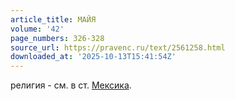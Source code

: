 ```yaml
---
article_title: МАЙЯ
volume: '42'
page_numbers: 326-328
source_url: https://pravenc.ru/text/2561258.html
downloaded_at: '2025-10-13T15:41:54Z'
---
```


религия - см. в ст. [Мексика](https://pravenc.ru/text/Мексика.html).
